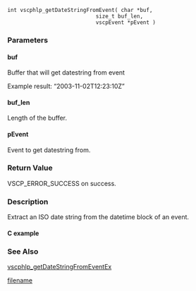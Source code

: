 

```clike
int vscphlp_getDateStringFromEvent( char *buf, 
                            size_t buf_len, 
                            vscpEvent *pEvent )
```

### Parameters

#### buf
Buffer that will get datestring from event

Example result: “2003-11-02T12:23:10Z”

#### buf_len
Length of the buffer.

#### pEvent
Event to get datestring from.

### Return Value
VSCP_ERROR_SUCCESS on success. 

### Description
Extract an ISO date string from the datetime block of an event.

#### C example

### See Also
[vscphlp_getDateStringFromEventEx](vscphlp_getdatestringfromeventex.md)



[filename](./bottom_copyright.md ':include')